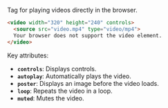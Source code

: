 Tag for playing videos directly in the browser.

```html
<video width="320" height="240" controls>
  <source src="video.mp4" type="video/mp4">
  Your browser does not support the video element.
</video>
```
Key attributes:

- **`controls`**: Displays controls.
- **`autoplay`**: Automatically plays the video.
- **`poster`**: Displays an image before the video loads.
- **`loop`**: Repeats the video in a loop.
- **`muted`**: Mutes the video.
